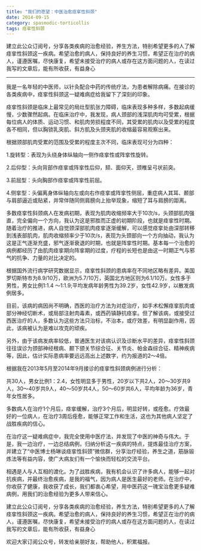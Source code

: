 ```yaml
---
title: "我们的愿望：中医治愈痉挛性斜颈"
date: 2014-09-15
category: spasmodic-torticollis
tags: 痉挛性斜颈
---
```


建立此公众订阅号，分享各类疾病的治愈经验，养生方法，特别希望更多的人了解痉挛性斜颈这一疾病。希望治愈的病人，保持良好的养生习惯，希望正在治疗的病人，谨遵医嘱，尽快康复，希望未接受治疗的病人或存在这方面问题的人，在读过我写的文章后，能有所收获，有益身心

***

我是一名年轻的中医师，以针灸配合中药的传统疗法，为患者解除病痛。在接诊的各类疾病中，痉挛性斜颈这一疑难病症给我留下了深刻的印象。

痉挛性斜颈是临床上最常见的局灶型肌张力障碍，临床表现多种多样，多数起病缓慢，少数骤然起病。在临床治疗中，我发现，病人颈部的浅深肌肉均可受累，根据每位病人的体质、运动习惯、和肌肉劳损程度不同，其受累的肌肉以及受累的程度各不相同，但以胸锁乳突肌、斜方肌及头颈夹肌的收缩最容易观察出来。

根据颈部肌肉受累的范围及受累的程度主次不同，临床表现可分为四种：

1.旋转型：表现为头绕身体纵轴向一侧作痉挛性或阵挛性旋转。

2.后仰型：头向背部作痉挛或阵挛性后仰，颏、面仰天，颈椎呈弓状前突。

3.前屈型：头向胸部作痉挛或阵挛性前屈。

4.侧挛型：头偏离身体纵轴向左或向右作痉挛或阵挛性侧屈，重症病人其耳、颞部与肩部逼近或贴紧，并常伴随同侧肩膀向上抬举现象，缩短了耳与肩膀的距离。

多数痉挛性斜颈病人在发病初期，表现为肌肉收缩频率大于10次/s，头颈部肌肉强直，完全偏向一个方向，我认为这是邪胜而正虚的初期阶段，也就是痉挛性时期。随着治疗的推进，病人自觉颈深部肌肉痉挛逐渐缓解，可以感觉痉挛处由深部转移到浅表部肌肉，肌肉收缩频率少于10次/s，表现为头颈部向一个方向抽动，我认为这是正气逐渐充盛，邪气逐渐衰退的时期，也就是阵挛性时期。基本每一个治愈的病例都经历了由肌肉痉挛期向阵挛期的过度，疗程的长短也是由这一时期正气与邪气的抗争、力量的对比决定的。

根据国外流行病学研究数据显示，痉挛性斜颈的患病率在不同地区略有差异。美国罗切斯特市为8.9/10万，欧洲为5.7/10万，英国北方地区则为6.1/10万。女性多于男性，男女比例1∶1.4 ～1∶1.9;平均发病年龄男性为39.2岁，女性42.9岁，以散发病例居多。

目前，该病的病因尚不明确，西医的治疗方法为对症治疗，如手术松懈痉挛肌肉或部分神经切断术，或局部注射肉毒素，或西药镇静抗痉挛。但了解该病，或接受过西医治疗的人，多数认为这些方法只治标，不治本，或疗效差，有明显副作用，因此，该病被认为是难以攻克的顽疾。

另外，由于该病发病率较低，普通医生对该病认识及诊断水平的差异，痉挛性斜颈往往误诊为颈部神经根病、颞下颌关节综合征、关节炎、帕金森综合征、精神疾病等，因此，估计实际患病率要远远高出上述数字，约为报道的2～4倍。

根据我在2013年5月至2014年9月接诊的痉挛性斜颈病例进行分析：

共30人，男女比例1：2.4，女性明显多于男性，20岁以下共2人，20～30岁共9人，30～40岁共9人，40～50岁共4人，50～60岁共6人，平均年龄为36岁，青年女性居多。

多数病人在治疗1个月后，痉挛缓解，治疗3个月后，明显好转，或痊愈。疗效最好的一位病人，在治疗3周后痊愈，能够正常工作和生活，这也为其他病人坚定了战胜疾病的信心。

在治疗这一疑难病症中，我完全使用中医疗法，并发现了中医的神奇与伟大。于是，我一边治疗，一边总结病例，归纳分析这一疾病的特点，提炼最佳治疗方案，并建立了“中医博士杨琳谈痉挛性斜颈”微信群，分享治疗经验，养生之道，筋脉锻炼法等有益内容，使广大病友们有一个愉快而轻松的交流平台。

相遇是人与人互相的渡化。为了战胜疾病，我有机会认识了许多病人，能够一起对抗疾病，并最终治愈疾病，是我的福气，因为病人是医生最好的老师。在治疗中，你收获了健康，我收获了成长，我们都衷心希望，用中医药这一瑰宝治愈更多疑难病例，用我们的治愈经验为更多人带来信心。

建立此公众订阅号，分享各类疾病的治愈经验，养生方法，特别希望更多的人了解痉挛性斜颈这一疾病。希望治愈的病人，保持良好的养生习惯，希望正在治疗的病人，谨遵医嘱，尽快康复，希望未接受治疗的病人或存在这方面问题的人，在读过我写的文章后，能有所收获，有益身心

欢迎大家订阅公众号，转发给亲朋好友，帮助他人，积累福报。
